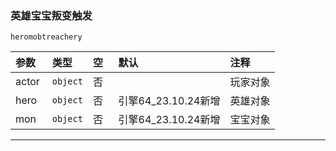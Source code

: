 ### 英雄宝宝叛变触发

`heromobtreachery`

| 参数  | 类型     | 空   | 默认                | 注释     |
| :---- | :------- | :--- | :------------------ | :------- |
| actor | `object` | 否   |                     | 玩家对象 |
| hero  | `object` | 否   | 引擎64_23.10.24新增 | 英雄对象 |
| mon   | `object` | 否   | 引擎64_23.10.24新增 | 宝宝对象 |

------------

